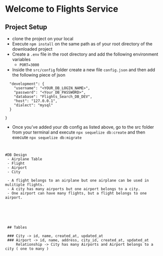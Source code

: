 # Welcome to Flights Service

## Project Setup
- clone the project on your local
- Execute `npm install` on the same path as of your root directory of the downloaded project
- Create a `.env` file in the root directory and add the following environment variables
    - `PORT=3000`
- Inside the `src/config` folder create a new file  `config.json` and then add the following piece of json
```{
  "development": {
    "username": "<YOUR_DB_LOGIN_NAME>",
    "password": "<Your_DB_PASSWORD>",
    "database": "Flights_Search_DB_DEV",
    "host": "127.0.0.1",
    "dialect": "mysql"
  }

}
```
- Once you've added your db  config as listed above, go to the src folder from your terminal and execute `npx sequelize db:create` and then execute
 `npx sequelize db:migrate`

 ```


 #DB Design
  - Airplane Table
  - Flight
  - Airport
  - City

  - A flight belongs to an airplane but one airplane can be used in mulitiple flights.
  - A city has many airports but one airport belongs to a city.
  - One airport can have many flights, but a flight belongs to one airport.






  ## Tables

  ### City -> id, name, created_at, updated_at
  ### Airport -> id, name, address, city_id, created_at, updated_at
      Relationship -> City has many Airports and Airport belongs to a city ( one to many )

